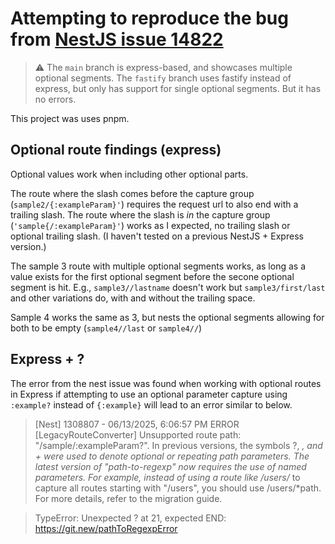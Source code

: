 # Attempting to reproduce the bug from [NestJS issue 14822](https://github.com/nestjs/nest/issues/14822)

> ⚠️ The `main` branch is express-based, and showcases multiple optional segments.
> The `fastify` branch uses fastify instead of express, but only has support for single optional segments. But it has no errors.

This project was uses pnpm.

## Optional route findings (express)
Optional values work when including other optional parts.

The route where the slash comes before the capture group (`sample2/{:exampleParam}'`) requires the request url to also end with a trailing slash.
The route where the slash is _in_ the capture group (`'sample{/:exampleParam}'`) works as I expected, no trailing slash or optional trailing slash. (I haven't tested on a previous NestJS + Express version.)

The sample 3 route with multiple optional segments works, as long as a value exists for the first optional segment before the secone optional segment is hit. E.g., `sample3//lastname` doesn't work but `sample3/first/last` and other variations do, with and without the trailing space.

Sample 4 works the same as 3, but nests the optional segments allowing for both to be empty (`sample4//last` or `sample4//`)

## Express + ?
The error from the nest issue was found when working with optional routes in Express if attempting to use an optional parameter capture using `:example?` instead of `{:example}` will lead to an error similar to below.

> [Nest] 1308807  - 06/13/2025, 6:06:57 PM   ERROR [LegacyRouteConverter] Unsupported route path: "/sample/:exampleParam?". In previous versions, the symbols ?, *, and + were used to denote optional or repeating path parameters. The latest version of "path-to-regexp" now requires the use of named parameters. For example, instead of using a route like /users/* to capture all routes starting with "/users", you should use /users/*path. For more details, refer to the migration guide.

> TypeError: Unexpected ? at 21, expected END: https://git.new/pathToRegexpError
